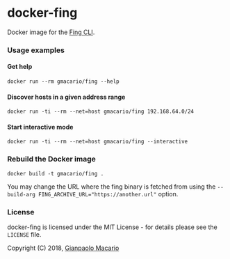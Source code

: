 # docker-fing

Docker image for the [Fing CLI](https://www.fing.io/fingkit-sdk-downloads/).

### Usage examples

#### Get help

```shell
docker run --rm gmacario/fing --help
```

#### Discover hosts in a given address range

```shell
docker run -ti --rm --net=host gmacario/fing 192.168.64.0/24
```

#### Start interactive mode

```shell
docker run -ti --rm --net=host gmacario/fing --interactive
```

### Rebuild the Docker image

```shell
docker build -t gmacario/fing .
```

You may change the URL where the fing binary is fetched from
using the `--build-arg FING_ARCHIVE_URL="https://another.url"` option.

### License

docker-fing is licensed under the MIT License - for details please see the `LICENSE` file.

Copyright (C) 2018, [Gianpaolo Macario](http://gmacario.github.io/)

<!-- EOF -->
